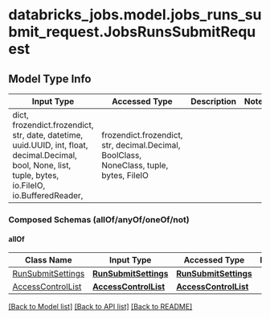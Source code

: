# databricks_jobs.model.jobs_runs_submit_request.JobsRunsSubmitRequest

## Model Type Info
Input Type | Accessed Type | Description | Notes
------------ | ------------- | ------------- | -------------
dict, frozendict.frozendict, str, date, datetime, uuid.UUID, int, float, decimal.Decimal, bool, None, list, tuple, bytes, io.FileIO, io.BufferedReader,  | frozendict.frozendict, str, decimal.Decimal, BoolClass, NoneClass, tuple, bytes, FileIO |  | 

### Composed Schemas (allOf/anyOf/oneOf/not)
#### allOf
Class Name | Input Type | Accessed Type | Description | Notes
------------- | ------------- | ------------- | ------------- | -------------
[RunSubmitSettings](RunSubmitSettings.md) | [**RunSubmitSettings**](RunSubmitSettings.md) | [**RunSubmitSettings**](RunSubmitSettings.md) |  | 
[AccessControlList](AccessControlList.md) | [**AccessControlList**](AccessControlList.md) | [**AccessControlList**](AccessControlList.md) |  | 

[[Back to Model list]](../../README.md#documentation-for-models) [[Back to API list]](../../README.md#documentation-for-api-endpoints) [[Back to README]](../../README.md)


